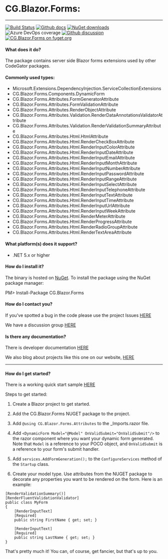 # CG.Blazor.Forms: 

---
[![Build Status](https://dev.azure.com/codegator/CG.Blazor.Forms/_apis/build/status/CodeGator.CG.Blazor.Forms?branchName=main)](https://dev.azure.com/codegator/CG.Blazor.Forms/_build/latest?definitionId=72&branchName=main)
[![Github docs](https://img.shields.io/static/v1?label=Documentation&message=online&color=blue)](https://codegator.github.io/CG.Blazor.Forms/index.html)
[![NuGet downloads](https://img.shields.io/nuget/dt/CG.Blazor.Forms.svg?style=flat)](https://nuget.org/packages/CG.Blazor.Forms)
![Azure DevOps coverage](https://img.shields.io/azure-devops/coverage/codegator/CG.Blazor.Forms/72)
[![Github discussion](https://img.shields.io/badge/Discussion-online-blue)](https://github.com/CodeGator/CG.Blazor.Forms/discussions)
[![CG.Blazor.Forms on fuget.org](https://www.fuget.org/packages/CG.Blazor.Forms/badge.svg)](https://www.fuget.org/packages/CG.Blazor.Forms)

#### What does it do?
The package contains server side Blazor forms extensions used by other CodeGator packages.

#### Commonly used types:
* Microsoft.Extensions.DependencyInjection.ServiceCollectionExtensions
* CG.Blazor.Forms.Components.DynamicForm
* CG.Blazor.Forms.Attributes.FormGeneratorAttribute
* CG.Blazor.Forms.Attributes.FormValidationAttribute
* CG.Blazor.Forms.Attributes.RenderObjectAttribute
* CG.Blazor.Forms.Attributes.Validation.RenderDataAnnotationsValidatorAttribute
* CG.Blazor.Forms.Attributes.Validation.RenderValidationSummaryAttribute
* CG.Blazor.Forms.Attributes.Html.HtmlAttribute
* CG.Blazor.Forms.Attributes.Html.RenderCheckBoxAttribute
* CG.Blazor.Forms.Attributes.Html.RenderInputColorAttribute
* CG.Blazor.Forms.Attributes.Html.RenderInputDateAttribute
* CG.Blazor.Forms.Attributes.Html.RenderInputEmailAttribute
* CG.Blazor.Forms.Attributes.Html.RenderInputMonthAttribute
* CG.Blazor.Forms.Attributes.Html.RenderInputNumberAttribute
* CG.Blazor.Forms.Attributes.Html.RenderInputPasswordAttribute
* CG.Blazor.Forms.Attributes.Html.RenderInputRangeAttribute
* CG.Blazor.Forms.Attributes.Html.RenderInputSelectAttribute
* CG.Blazor.Forms.Attributes.Html.RenderInputTelephoneAttribute
* CG.Blazor.Forms.Attributes.Html.RenderInputTextAttribute
* CG.Blazor.Forms.Attributes.Html.RenderInputTimeAttribute
* CG.Blazor.Forms.Attributes.Html.RenderInputUrlAttribute
* CG.Blazor.Forms.Attributes.Html.RenderInputWeekAttribute
* CG.Blazor.Forms.Attributes.Html.RenderMeterAttribute
* CG.Blazor.Forms.Attributes.Html.RenderProgressAttribute
* CG.Blazor.Forms.Attributes.Html.RenderRadioGroupAttribute
* CG.Blazor.Forms.Attributes.Html.RenderTextAreaAttribute

#### What platform(s) does it support?
* .NET 5.x or higher

#### How do I install it?
The binary is hosted on [NuGet](https://www.nuget.org/packages/CG.Blazor.Forms). To install the package using the NuGet package manager:

PM> Install-Package CG.Blazor.Forms

#### How do I contact you?
If you've spotted a bug in the code please use the project Issues [HERE](https://github.com/CodeGator/CG.Blazor.Forms/issues)

We have a discussion group [HERE](https://github.com/CodeGator/CG.Blazor.Forms/discussions)

#### Is there any documentation?
There is developer documentation [HERE](https://codegator.github.io/CG.Blazor.Forms/)

We also blog about projects like this one on our website, [HERE](http://www.codegator.com)

---

#### How do I get started?

There is a working quick start sample [HERE](https://github.com/CodeGator/CG.Blazor.Forms/tree/main/samples/CG.Blazor.Forms.QuickStart) 

Steps to get started:

1. Create a Blazor project to get started.

2. Add the CG.Blazor.Forms NUGET package to the project.

3. Add `@using CG.Blazor.Forms.Attributes` to the _Imports.razor file.

4. Add `<DynamicForm Model="@Model" OnValidSubmit="OnValidSubmit"/>` to the razor component where you want your dynamic form generated. Note that `Model` is a reference to your POCO object, and `OnValidSubmit` is a reference to your form's submit handler.

5. Add `services.AddFormGeneration();` to the `ConfigureServices` method of the `Startup` class.

6. Create your model type. Use attributes from the NUGET package to decorate any properties you want to be rendered on the form. Here is an example:

```
[RenderValidationSummary()]
[RenderFluentValidationValidator]
public class MyForm
{
	[RenderInputText]
	[Required]
	public string FirstName { get; set; }

	[RenderInputText]
	[Required]
	public string LastName { get; set; }
}
```

That's pretty much it! You can, of course, get fancier, but that's up to you.




